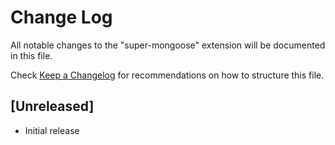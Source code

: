 # Change Log

All notable changes to the "super-mongoose" extension will be documented in this file.

Check [Keep a Changelog](http://keepachangelog.com/) for recommendations on how to structure this file.

## [Unreleased]

- Initial release